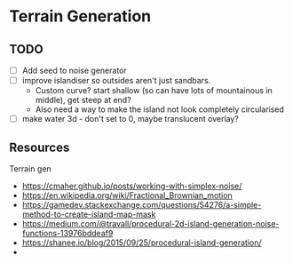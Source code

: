 # Terrain Generation

## TODO

- [ ] Add seed to noise generator
- [ ] improve islandiser so outsides aren't just sandbars.
  - Custom curve? start shallow (so can have lots of mountainous in middle), get steep at end?
  - Also need a way to make the island not look completely circularised
- [ ] make water 3d - don't set to 0, maybe translucent overlay?

## Resources

Terrain gen
- https://cmaher.github.io/posts/working-with-simplex-noise/
- https://en.wikipedia.org/wiki/Fractional_Brownian_motion
- https://gamedev.stackexchange.com/questions/54276/a-simple-method-to-create-island-map-mask
- https://medium.com/@travall/procedural-2d-island-generation-noise-functions-13976bddeaf9
- https://shanee.io/blog/2015/09/25/procedural-island-generation/
- 